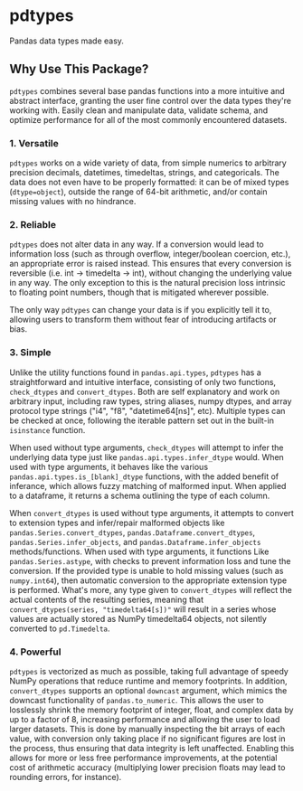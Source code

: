 # pdtypes
Pandas data types made easy.

## Why Use This Package?
`pdtypes` combines several base pandas
functions into a more intuitive and
abstract interface, granting the user fine
control over the data types they're working
with.  Easily clean and manipulate data,
validate schema, and optimize performance
for all of the most commonly encountered
datasets.

### 1. Versatile
`pdtypes` works on a wide variety of data,
from simple numerics to arbitrary precision
decimals, datetimes, timedeltas, strings,
and categoricals.  The data does not even
have to be properly formatted: it can be of
mixed types (`dtype=object`), outside the
range of 64-bit arithmetic, and/or
contain missing values with no hindrance.

### 2. Reliable
`pdtypes` does not alter data in any way.
If a conversion would lead to information
loss (such as through overflow,
integer/boolean coercion, etc.), an
appropriate error is raised instead.
This ensures that every conversion is
reversible (i.e. int -> timedelta -> int),
without changing the underlying value in
any way.  The only exception to this is
the natural precision loss intrinsic to
floating point numbers, though that is
mitigated wherever possible.

The only way `pdtypes` can change your
data is if you explicitly tell it to,
allowing users to transform them
without fear of introducing artifacts or
bias.

### 3. Simple
Unlike the utility functions found in
`pandas.api.types`, `pdtypes` has a
straightforward and intuitive interface,
consisting of only two functions,
`check_dtypes` and `convert_dtypes`.
Both are self explanatory and work on
arbitrary input, including raw types,
string aliases, numpy dtypes, and
array protocol type strings ("i4", "f8",
"datetime64[ns]", etc).  Multiple types
can be checked at once, following the
iterable pattern set out in the built-in
`isinstance` function.

When used without type arguments,
`check_dtypes` will attempt to infer the
underlying data type just like
`pandas.api.types.infer_dtype` would.
When used with type arguments, it behaves
like the various
`pandas.api.types.is_[blank]_dtype`
functions, with the added benefit of
inferance, which allows fuzzy matching of
malformed input.  When applied to a
dataframe, it returns a schema outlining
the type of each column.

When `convert_dtypes` is used without
type arguments, it attempts to convert
to extension types and infer/repair
malformed objects like
`pandas.Series.convert_dtypes`, 
`pandas.Dataframe.convert_dtypes`,
`pandas.Series.infer_objects`, and
`pandas.Dataframe.infer_objects`
methods/functions.  When used with type
arguments, it functions Like
`pandas.Series.astype`, with checks to
prevent information loss and tune the
conversion.  If the provided type is
unable to hold missing values (such as
`numpy.int64`), then automatic conversion
to the appropriate extension type is
performed.  What's more, any type given to
`convert_dtypes` will reflect the actual
contents of the resulting series, meaning
that
`convert_dtypes(series, "timedelta64[s])"`
will result in a series whose values are
actually stored as NumPy timedelta64
objects, not silently converted to
`pd.Timedelta`.

### 4. Powerful
`pdtypes` is vectorized as much as
possible, taking full advantage of speedy
NumPy operations that reduce runtime and
memory footprints.  In addition,
`convert_dtypes` supports an optional
`downcast` argument, which mimics the
downcast functionality of
`pandas.to_numeric`.  This allows the user
to losslessly shrink the memory footprint
of integer, float, and complex data by up
to a factor of 8, increasing performance
and allowing the user to load larger
datasets.  This is done by manually
inspecting the bit arrays of each value,
with conversion only taking place if no
significant figures are lost in the
process, thus ensuring that data integrity
is left unaffected.  Enabling this allows
for more or less free performance
improvements, at the potential cost of
arithmetic accuracy (multiplying lower
precision floats may lead to rounding
errors, for instance).
